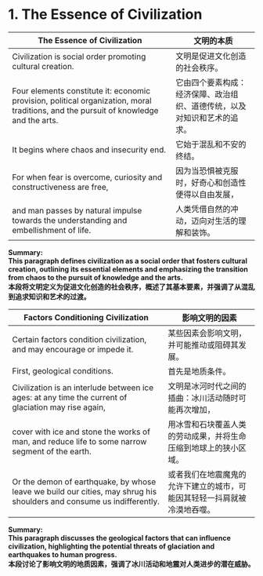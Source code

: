 # 1. The Essence of Civilization
| **The Essence of Civilization** | **文明的本质** |
|---------------------------------|----------------|
| Civilization is social order promoting cultural creation. | 文明是促进文化创造的社会秩序。 |
| Four elements constitute it: economic provision, political organization, moral traditions, and the pursuit of knowledge and the arts. | 它由四个要素构成：经济保障、政治组织、道德传统，以及对知识和艺术的追求。 |
| It begins where chaos and insecurity end. | 它始于混乱和不安的终结。 |
| For when fear is overcome, curiosity and constructiveness are free, | 因为当恐惧被克服时，好奇心和创造性便得以自由发展， |
| and man passes by natural impulse towards the understanding and embellishment of life. | 人类凭借自然的冲动，迈向对生活的理解和装饰。 |

**Summary:**  
**This paragraph defines civilization as a social order that fosters cultural creation, outlining its essential elements and emphasizing the transition from chaos to the pursuit of knowledge and the arts.**  
**本段将文明定义为促进文化创造的社会秩序，概述了其基本要素，并强调了从混乱到追求知识和艺术的过渡。**


| **Factors Conditioning Civilization** | **影响文明的因素** |
|---------------------------------------|----------------------|
| Certain factors condition civilization, and may encourage or impede it. | 某些因素会影响文明，并可能推动或阻碍其发展。 |
| First, geological conditions. | 首先是地质条件。 |
| Civilization is an interlude between ice ages: at any time the current of glaciation may rise again, | 文明是冰河时代之间的插曲：冰川活动随时可能再次增加， |
| cover with ice and stone the works of man, and reduce life to some narrow segment of the earth. | 用冰雪和石块覆盖人类的劳动成果，并将生命压缩到地球上的狭小区域。 |
| Or the demon of earthquake, by whose leave we build our cities, may shrug his shoulders and consume us indifferently. | 或者我们在地震魔鬼的允许下建立的城市，可能因其轻轻一抖肩就被冷漠地吞噬。 |

**Summary:**  
**This paragraph discusses the geological factors that can influence civilization, highlighting the potential threats of glaciation and earthquakes to human progress.**  
**本段讨论了影响文明的地质因素，强调了冰川活动和地震对人类进步的潜在威胁。**
